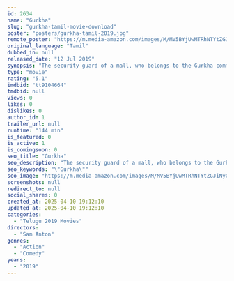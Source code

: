 ```yaml
---
id: 2634
name: "Gurkha"
slug: "gurkha-tamil-movie-download"
poster: "posters/gurkha-tamil-2019.jpg"
remote_poster: "https://m.media-amazon.com/images/M/MV5BYjUwMTRhNTYtZGJiNy00YjgwLTk1MmYtNDA3OTE3YjJhZjFhXkEyXkFqcGc@._V1_SX300.jpg"
original_language: "Tamil"
dubbed_in: null
released_date: "12 Jul 2019"
synopsis: "The security guard of a mall, who belongs to the Gurkha community, becomes the saviour of several people who have been kept under siege by some terrorists."
type: "movie"
rating: "5.1"
imdbid: "tt9104664"
tmdbid: null
views: 0
likes: 0
dislikes: 0
author_id: 1
trailer_url: null
runtime: "144 min"
is_featured: 0
is_active: 1
is_comingsoon: 0
seo_title: "Gurkha"
seo_description: "The security guard of a mall, who belongs to the Gurkha community, becomes the saviour of several people who have been kept under siege by some terrorists."
seo_keywords: "\"Gurkha\""
seo_image: "https://m.media-amazon.com/images/M/MV5BYjUwMTRhNTYtZGJiNy00YjgwLTk1MmYtNDA3OTE3YjJhZjFhXkEyXkFqcGc@._V1_SX300.jpg"
screenshots: null
redirect_to: null
social_shares: 0
created_at: 2025-04-10 19:12:10
updated_at: 2025-04-10 19:12:10
categories:
  - "Telugu 2019 Movies"
directors:
  - "Sam Anton"
genres:
  - "Action"
  - "Comedy"
years:
  - "2019"
---
```

